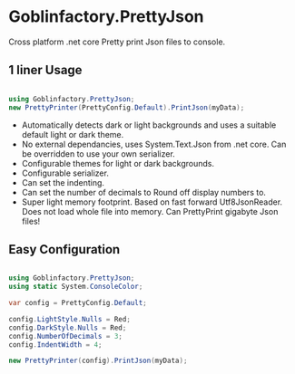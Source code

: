 # Goblinfactory.PrettyJson

Cross platform .net core Pretty print Json files to console.

## 1 liner Usage

```csharp

using Goblinfactory.PrettyJson;
new PrettyPrinter(PrettyConfig.Default).PrintJson(myData);

```

- Automatically detects dark or light backgrounds and uses a suitable default light or dark theme.
- No external dependancies, uses System.Text.Json from .net core. Can be overridden to use your own serializer.
- Configurable themes for light or dark backgrounds.
- Configurable serializer.
- Can set the indenting.
- Can set the number of decimals to Round off display numbers to.
- Super light memory footprint. Based on fast forward Utf8JsonReader. Does not load whole file into memory. Can PrettyPrint gigabyte Json files!



## Easy Configuration

```csharp

using Goblinfactory.PrettyJson;
using static System.ConsoleColor;

var config = PrettyConfig.Default;

config.LightStyle.Nulls = Red;
config.DarkStyle.Nulls = Red;
config.NumberOfDecimals = 3;
config.IndentWidth = 4;

new PrettyPrinter(config).PrintJson(myData);

```

